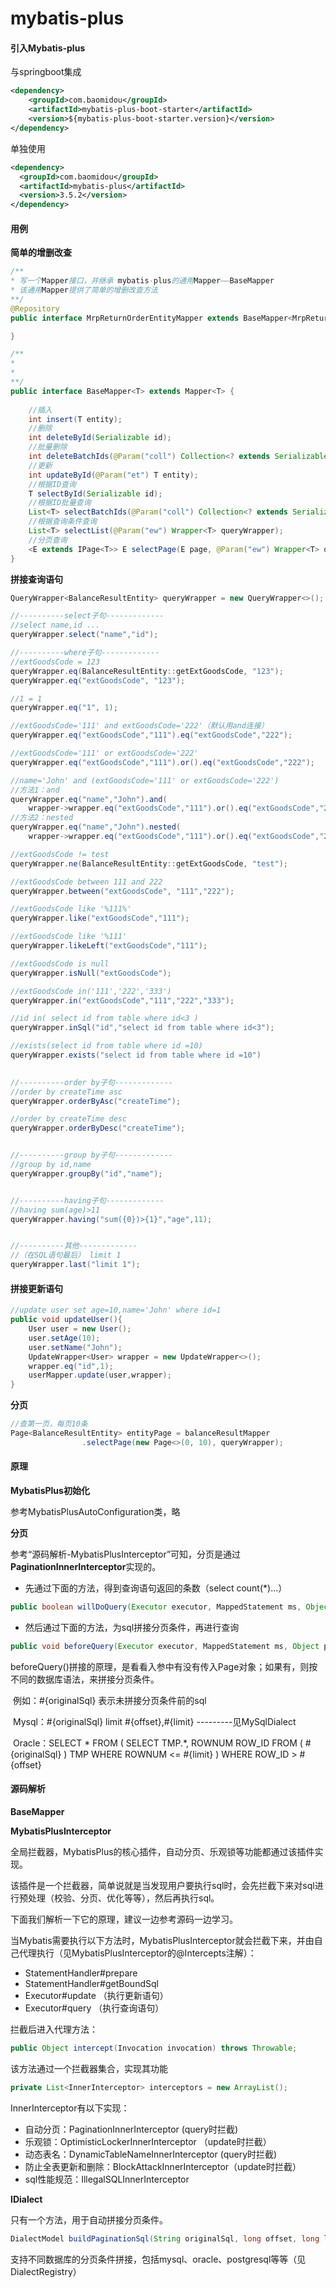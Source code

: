 # mybatis-plus



#### 引入Mybatis-plus

与springboot集成
```xml
<dependency>
    <groupId>com.baomidou</groupId>
    <artifactId>mybatis-plus-boot-starter</artifactId>
    <version>${mybatis-plus-boot-starter.version}</version>
</dependency>
```

单独使用
```xml
<dependency>
  <groupId>com.baomidou</groupId>
  <artifactId>mybatis-plus</artifactId>
  <version>3.5.2</version>
</dependency>
```



#### 用例

**简单的增删改查**

```java
/**
* 写一个Mapper接口，并继承 mybatis-plus的通用Mapper——BaseMapper
* 该通用Mapper提供了简单的增删改查方法
**/
@Repository
public interface MrpReturnOrderEntityMapper extends BaseMapper<MrpReturnOrderEntity> {

}
```



```java
/**
* 
*
**/
public interface BaseMapper<T> extends Mapper<T> {
    
    //插入
    int insert(T entity);
    //删除
    int deleteById(Serializable id);
	//批量删除
    int deleteBatchIds(@Param("coll") Collection<? extends Serializable> idList);
    //更新
    int updateById(@Param("et") T entity);
    //根据ID查询
    T selectById(Serializable id);
    //根据ID批量查询
    List<T> selectBatchIds(@Param("coll") Collection<? extends Serializable> idList);
    //根据查询条件查询
    List<T> selectList(@Param("ew") Wrapper<T> queryWrapper);
    //分页查询
    <E extends IPage<T>> E selectPage(E page, @Param("ew") Wrapper<T> queryWrapper);
}
```



**拼接查询语句**

```java
QueryWrapper<BalanceResultEntity> queryWrapper = new QueryWrapper<>();

//----------select子句-------------
//select name,id ...
queryWrapper.select("name","id");

//----------where子句-------------
//extGoodsCode = 123
queryWrapper.eq(BalanceResultEntity::getExtGoodsCode, "123");
queryWrapper.eq("extGoodsCode", "123");

//1 = 1
queryWrapper.eq("1", 1);

//extGoodsCode='111' and extGoodsCode='222'（默认用and连接）
queryWrapper.eq("extGoodsCode","111").eq("extGoodsCode","222");

//extGoodsCode='111' or extGoodsCode='222'
queryWrapper.eq("extGoodsCode","111").or().eq("extGoodsCode","222");

//name='John' and (extGoodsCode='111' or extGoodsCode='222')
//方法1：and
queryWrapper.eq("name","John").and(
    wrapper->wrapper.eq("extGoodsCode","111").or().eq("extGoodsCode","222"));
//方法2：nested
queryWrapper.eq("name","John").nested(
    wrapper->wrapper.eq("extGoodsCode","111").or().eq("extGoodsCode","222"));

//extGoodsCode != test
queryWrapper.ne(BalanceResultEntity::getExtGoodsCode, "test");

//extGoodsCode between 111 and 222
queryWrapper.between("extGoodsCode", "111","222");

//extGoodsCode like '%111%'
queryWrapper.like("extGoodsCode","111");

//extGoodsCode like '%111'
queryWrapper.likeLeft("extGoodsCode","111");

//extGoodsCode is null
queryWrapper.isNull("extGoodsCode");

//extGoodsCode in('111','222','333')
queryWrapper.in("extGoodsCode","111","222","333");

//id in( select id from table where id<3 )
queryWrapper.inSql("id","select id from table where id<3");

//exists(select id from table where id =10)
queryWrapper.exists("select id from table where id =10")

    
//----------order by子句-------------
//order by createTime asc
queryWrapper.orderByAsc("createTime");

//order by createTime desc
queryWrapper.orderByDesc("createTime");


//----------group by子句-------------
//group by id,name
queryWrapper.groupBy("id","name");


//----------having子句-------------
//having sum(age)>11
queryWrapper.having("sum({0})>{1}","age",11);


//----------其他-------------
//（在SQL语句最后） limit 1
queryWrapper.last("limit 1");
```



#### 拼接更新语句

```java
//update user set age=10,name='John' where id=1
public void updateUser(){
    User user = new User();
    user.setAge(10);
    user.setName("John");
    UpdateWrapper<User> wrapper = new UpdateWrapper<>();
    wrapper.eq("id",1);
    userMapper.update(user,wrapper);
}
```





**分页**

```java
//查第一页，每页10条
Page<BalanceResultEntity> entityPage = balanceResultMapper
                .selectPage(new Page<>(0, 10), queryWrapper);
```









#### 原理

**MybatisPlus初始化**

参考MybatisPlusAutoConfiguration类，略



**分页**

参考“源码解析-MybatisPlusInterceptor”可知，分页是通过**PaginationInnerInterceptor**实现的。

* 先通过下面的方法，得到查询语句返回的条数（select count(*)...）

```java
public boolean willDoQuery(Executor executor, MappedStatement ms, Object parameter, RowBounds rowBounds, ResultHandler resultHandler, BoundSql boundSql) throws SQLException;
```

* 然后通过下面的方法，为sql拼接分页条件，再进行查询

```java
public void beforeQuery(Executor executor, MappedStatement ms, Object parameter, RowBounds rowBounds, ResultHandler resultHandler, BoundSql boundSql) throws SQLException;
```

​	beforeQuery()拼接的原理，是看看入参中有没有传入Page对象；如果有，则按不同的数据库语法，来拼接分页条件。

​	例如：#{originalSql} 表示未拼接分页条件前的sql

​	Mysql：#{originalSql}  limit #{offset},#{limit}        ---------见MySqlDialect

​	Oracle：SELECT * FROM ( SELECT TMP.*, ROWNUM ROW_ID FROM ( #{originalSql} ) TMP WHERE ROWNUM <= #{limit} ) WHERE ROW_ID > #{offset}







#### 源码解析

**BaseMapper**











**MybatisPlusInterceptor**

全局拦截器，MybatisPlus的核心插件，自动分页、乐观锁等功能都通过该插件实现。

该插件是一个拦截器，简单说就是当发现用户要执行sql时，会先拦截下来对sql进行预处理（校验、分页、优化等等），然后再执行sql。

下面我们解析一下它的原理，建议一边参考源码一边学习。



当Mybatis需要执行以下方法时，MybatisPlusInterceptor就会拦截下来，并由自己代理执行（见MybatisPlusInterceptor的@Intercepts注解）：

* StatementHandler#prepare
* StatementHandler#getBoundSql
* Executor#update （执行更新语句）
* Executor#query （执行查询语句）



拦截后进入代理方法：

```java
public Object intercept(Invocation invocation) throws Throwable;
```



该方法通过一个拦截器集合，实现其功能

```java
private List<InnerInterceptor> interceptors = new ArrayList();
```



InnerInterceptor有以下实现：

* 自动分页：PaginationInnerInterceptor (query时拦截)
* 乐观锁：OptimisticLockerInnerInterceptor （update时拦截）
* 动态表名：DynamicTableNameInnerInterceptor  (query时拦截)
* 防止全表更新和删除：BlockAttackInnerInterceptor（update时拦截）
* sql性能规范：IllegalSQLInnerInterceptor





**IDialect**

只有一个方法，用于自动拼接分页条件。

```java
DialectModel buildPaginationSql(String originalSql, long offset, long limit);
```

支持不同数据库的分页条件拼接，包括mysql、oracle、postgresql等等（见DialectRegistry）